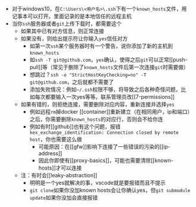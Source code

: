 - 对于windows10，在`C:\Users\<用户名>\.ssh`下有一个`known_hosts`文件，用记事本可以打开。里面记录的是本地信任的远程主机
- 当你`ssh`服务器或者`git`上传下载时，都需要这个
  - 如果其中已有对方信息，则正常连接
  - 如果没有，则给出提示符让你输入`yes`信任对方
    - 如第一次`ssh`某个服务器时有一个警告，说你添加了新的主机到`known_hosts`
    - 如`ssh -T git@github.com`，`yes`确认，使得之后`git`可以正常[[push-pull]]等（常见于删除了`known_hosts`文件后第一次连接`git`时需要做）
    - 想跳过？`ssh -o "StrictHostKeyChecking=no" -T git@github.com`，之后就都不需要了
    - 添加失败情况：例如`~/.ssh`权限不够，将导致之后各种奇怪问题，比如每次都要输入一次yes等等。联系管理员改[[7-permissions]]
  - 如果有错的，则拒绝连接，需要删除对应内容，重新连接并选择`yes`
    - 例如远程`rm`掉docker [[container]]重新建立（在相同用户，ip和端口）之后，你需要删除`known_hosts`的对应行，否则会不给你连
    - 例如有时[[github]]也有这个问题，报错`kex_exchange_identification: Connection closed by remote host`，你也需要这么做
      - 可能原因：在[[gfw]]影响下连接了一些错误的污染的[[ip-address]]
      - 因此你即使有[[proxy-basics]]，可能也需要清除[[known-hosts]]才可以连接
  - 注：有时会[[leaky-abstraction]]
    - 明明是一个yes就解决的事，vscode就是要报错而且不提示
    - `git clone`如果你没加known hosts会让你确认yes，但`git submodule update`如果你没加会直接报错